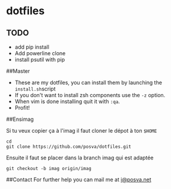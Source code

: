 dotfiles
========

## TODO

* add pip install
* Add powerline clone
* install psutil with pip

##Master

* These are my dotfiles, you can install them by launching the `install.sh`script
* If you don't want to install zsh components use the `-z` option.
* When vim is done installing quit it with `:qa`.
* Profit!

##Ensimag

Si tu veux copier ça à l'imag il faut cloner le dépot à ton `$HOME`

```
cd
git clone https://github.com/posva/dotfiles.git
```

Ensuite il faut se placer dans la branch imag qui est adaptée

```
git checkout -b imag origin/imag
```

##Contact
For further help you can mail me at i@posva.net
